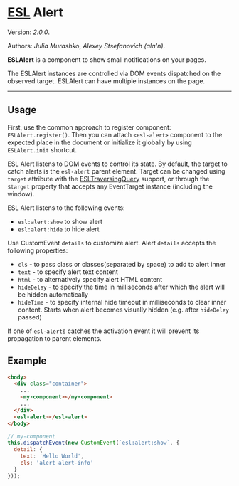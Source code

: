 # [ESL](../../../) Alert

Version: *2.0.0*.

Authors: *Julia Murashko*, *Alexey Stsefanovich (ala'n)*.

<a name="intro"></a>

**ESLAlert** is a component to show small notifications on your pages. 

The ESLAlert instances are controlled via DOM events dispatched on the observed target. 
ESLAlert can have multiple instances on the page.

---

<a name="usage"></a>

## Usage

First, use the common approach to register component: `ESLAlert.register()`.
Then you can attach `<esl-alert>` component to the expected place in the document or initialize it globally by using `ESLAlert.init` shortcut.

ESL Alert listens to DOM events to control its state. 
By default, the target to catch alerts is the `esl-alert` parent element. 
Target can be changed using `target` attribute with the [ESLTraversingQuery](../esl-traversing-query/README.md) support, 
or through the `$target` property that accepts any EventTarget instance (including the window). 

ESL Alert listens to the following events: 
- `esl:alert:show` to show alert
- `esl:alert:hide` to hide alert

Use CustomEvent `details` to customize alert. Alert `details` accepts the following properties:

- `cls` - to pass class or classes(separated by space) to add to alert inner
- `text` - to specify alert text content
- `html` - to alternatively specify alert HTML content
- `hideDelay` - to specify the time in milliseconds after which the alert will be hidden automatically
- `hideTime` - to specify internal hide timeout in milliseconds to clear inner content. 
  Starts when alert becomes visually hidden (e.g. after `hideDelay` passed)

If one of `esl-alert`s catches the activation event it will prevent its propagation to parent elements.

<a name="example"></a>

## Example
```html
<body>
  <div class="container">
    ...
    <my-component></my-component>
    ...
  </div>
  <esl-alert></esl-alert>
</body>
```

```js
// my-component
this.dispatchEvent(new CustomEvent(`esl:alert:show`, {
  detail: {
    text: 'Hello World',
    cls: 'alert alert-info'
  }
}));
```
